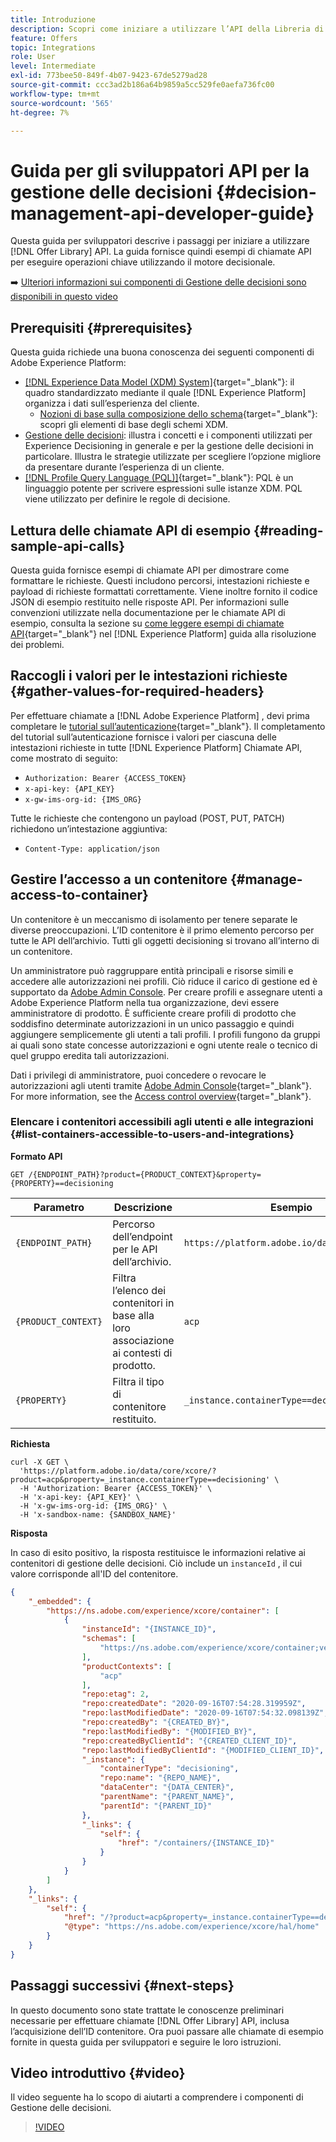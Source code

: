 ```yaml
---
title: Introduzione
description: Scopri come iniziare a utilizzare l’API della Libreria di offerte per eseguire operazioni chiave utilizzando il motore decisionale.
feature: Offers
topic: Integrations
role: User
level: Intermediate
exl-id: 773bee50-849f-4b07-9423-67de5279ad28
source-git-commit: ccc3ad2b186a64b9859a5cc529fe0aefa736fc00
workflow-type: tm+mt
source-wordcount: '565'
ht-degree: 7%

---
```


# Guida per gli sviluppatori API per la gestione delle decisioni {#decision-management-api-developer-guide}

Questa guida per sviluppatori descrive i passaggi per iniziare a utilizzare [!DNL Offer Library] API. La guida fornisce quindi esempi di chiamate API per eseguire operazioni chiave utilizzando il motore decisionale.

➡️ [Ulteriori informazioni sui componenti di Gestione delle decisioni sono disponibili in questo video](#video)

## Prerequisiti {#prerequisites}

Questa guida richiede una buona conoscenza dei seguenti componenti di Adobe Experience Platform:

* [[!DNL Experience Data Model (XDM) System]](https://experienceleague.adobe.com/docs/experience-platform/xdm/home.html?lang=it){target="_blank"}: il quadro standardizzato mediante il quale [!DNL Experience Platform] organizza i dati sull’esperienza del cliente.
   * [Nozioni di base sulla composizione dello schema](https://experienceleague.adobe.com/docs/experience-platform/xdm/schema/composition.html?lang=it){target="_blank"}: scopri gli elementi di base degli schemi XDM.
* [Gestione delle decisioni](../../../using/offers/get-started/starting-offer-decisioning.md): illustra i concetti e i componenti utilizzati per Experience Decisioning in generale e per la gestione delle decisioni in particolare. Illustra le strategie utilizzate per scegliere l’opzione migliore da presentare durante l’esperienza di un cliente.
* [[!DNL Profile Query Language (PQL)]](https://experienceleague.adobe.com/docs/experience-platform/segmentation/pql/overview.html){target="_blank"}: PQL è un linguaggio potente per scrivere espressioni sulle istanze XDM. PQL viene utilizzato per definire le regole di decisione.

## Lettura delle chiamate API di esempio {#reading-sample-api-calls}

Questa guida fornisce esempi di chiamate API per dimostrare come formattare le richieste. Questi includono percorsi, intestazioni richieste e payload di richieste formattati correttamente. Viene inoltre fornito il codice JSON di esempio restituito nelle risposte API. Per informazioni sulle convenzioni utilizzate nella documentazione per le chiamate API di esempio, consulta la sezione su [come leggere esempi di chiamate API](https://experienceleague.adobe.com/docs/experience-platform/landing/troubleshooting.html#how-do-i-format-an-api-request){target="_blank"} nel [!DNL Experience Platform] guida alla risoluzione dei problemi.

## Raccogli i valori per le intestazioni richieste {#gather-values-for-required-headers}

Per effettuare chiamate a [!DNL Adobe Experience Platform] , devi prima completare le [tutorial sull’autenticazione](https://experienceleague.adobe.com/docs/experience-platform/landing/platform-apis/api-authentication.html?lang=it){target="_blank"}. Il completamento del tutorial sull’autenticazione fornisce i valori per ciascuna delle intestazioni richieste in tutte [!DNL Experience Platform] Chiamate API, come mostrato di seguito:

* `Authorization: Bearer {ACCESS_TOKEN}`
* `x-api-key: {API_KEY}`
* `x-gw-ims-org-id: {IMS_ORG}`

Tutte le richieste che contengono un payload (POST, PUT, PATCH) richiedono un’intestazione aggiuntiva:

* `Content-Type: application/json`

## Gestire l’accesso a un contenitore {#manage-access-to-container}

Un contenitore è un meccanismo di isolamento per tenere separate le diverse preoccupazioni. L’ID contenitore è il primo elemento percorso per tutte le API dell’archivio. Tutti gli oggetti decisioning si trovano all’interno di un contenitore.

Un amministratore può raggruppare entità principali e risorse simili e accedere alle autorizzazioni nei profili. Ciò riduce il carico di gestione ed è supportato da [Adobe Admin Console](https://adminconsole.adobe.com/). Per creare profili e assegnare utenti a Adobe Experience Platform nella tua organizzazione, devi essere amministratore di prodotto. È sufficiente creare profili di prodotto che soddisfino determinate autorizzazioni in un unico passaggio e quindi aggiungere semplicemente gli utenti a tali profili. I profili fungono da gruppi ai quali sono state concesse autorizzazioni e ogni utente reale o tecnico di quel gruppo eredita tali autorizzazioni.

Dati i privilegi di amministratore, puoi concedere o revocare le autorizzazioni agli utenti tramite [Adobe Admin Console](https://adminconsole.adobe.com/){target="_blank"}. For more information, see the [Access control overview](https://experienceleague.adobe.com/docs/experience-platform/access-control/home.html?lang=it){target="_blank"}.

### Elencare i contenitori accessibili agli utenti e alle integrazioni {#list-containers-accessible-to-users-and-integrations}

**Formato API**

```http
GET /{ENDPOINT_PATH}?product={PRODUCT_CONTEXT}&property={PROPERTY}==decisioning
```

| Parametro | Descrizione | Esempio |
| --------- | ----------- | ------- |
| `{ENDPOINT_PATH}` | Percorso dell’endpoint per le API dell’archivio. | `https://platform.adobe.io/data/core/xcore/` |
| `{PRODUCT_CONTEXT}` | Filtra l’elenco dei contenitori in base alla loro associazione ai contesti di prodotto. | `acp` |
| `{PROPERTY}` | Filtra il tipo di contenitore restituito. | `_instance.containerType==decisioning` |

**Richiesta**

```shell
curl -X GET \
  'https://platform.adobe.io/data/core/xcore/?product=acp&property=_instance.containerType==decisioning' \
  -H 'Authorization: Bearer {ACCESS_TOKEN}' \
  -H 'x-api-key: {API_KEY}' \
  -H 'x-gw-ims-org-id: {IMS_ORG}' \
  -H 'x-sandbox-name: {SANDBOX_NAME}'
```

**Risposta**

In caso di esito positivo, la risposta restituisce le informazioni relative ai contenitori di gestione delle decisioni. Ciò include un `instanceId` , il cui valore corrisponde all&#39;ID del contenitore.

```json
{
    "_embedded": {
        "https://ns.adobe.com/experience/xcore/container": [
            {
                "instanceId": "{INSTANCE_ID}",
                "schemas": [
                    "https://ns.adobe.com/experience/xcore/container;version=0.5"
                ],
                "productContexts": [
                    "acp"
                ],
                "repo:etag": 2,
                "repo:createdDate": "2020-09-16T07:54:28.319959Z",
                "repo:lastModifiedDate": "2020-09-16T07:54:32.098139Z",
                "repo:createdBy": "{CREATED_BY}",
                "repo:lastModifiedBy": "{MODIFIED_BY}",
                "repo:createdByClientId": "{CREATED_CLIENT_ID}",
                "repo:lastModifiedByClientId": "{MODIFIED_CLIENT_ID}",
                "_instance": {
                    "containerType": "decisioning",
                    "repo:name": "{REPO_NAME}",
                    "dataCenter": "{DATA_CENTER}",
                    "parentName": "{PARENT_NAME}",
                    "parentId": "{PARENT_ID}"
                },
                "_links": {
                    "self": {
                        "href": "/containers/{INSTANCE_ID}"
                    }
                }
            }
        ]
    },
    "_links": {
        "self": {
            "href": "/?product=acp&property=_instance.containerType==decisioning",
            "@type": "https://ns.adobe.com/experience/xcore/hal/home"
        }
    }
}
```

## Passaggi successivi {#next-steps}

In questo documento sono state trattate le conoscenze preliminari necessarie per effettuare chiamate [!DNL Offer Library] API, inclusa l’acquisizione dell’ID contenitore. Ora puoi passare alle chiamate di esempio fornite in questa guida per sviluppatori e seguire le loro istruzioni.
<!--
>[!NOTE]
>
> The In-app messaging channel in Adobe Journey Optimizer uses decision management objects. If your organization uses the in-app messaging channel, then API list requests for objects will include objects created by the in-app messaging service and can be ignored for decision management use cases. Objects created for in-app messages will have `createdBy = “Mobile_Sheliak”`.
-->

## Video introduttivo {#video}

Il video seguente ha lo scopo di aiutarti a comprendere i componenti di Gestione delle decisioni.

>[!VIDEO](https://video.tv.adobe.com/v/329919?quality=12)

